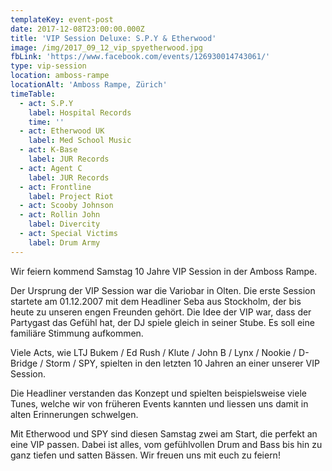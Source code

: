 ```yaml
---
templateKey: event-post
date: 2017-12-08T23:00:00.000Z
title: 'VIP Session Deluxe: S.P.Y & Etherwood'
image: /img/2017_09_12_vip_spyetherwood.jpg
fbLink: 'https://www.facebook.com/events/126930014743061/'
type: vip-session
location: amboss-rampe
locationAlt: 'Amboss Rampe, Zürich'
timeTable:
  - act: S.P.Y
    label: Hospital Records
    time: ''
  - act: Etherwood UK
    label: Med School Music
  - act: K-Base
    label: JUR Records
  - act: Agent C
    label: JUR Records
  - act: Frontline
    label: Project Riot
  - act: Scooby Johnson
  - act: Rollin John
    label: Divercity
  - act: Special Victims
    label: Drum Army
---
```

Wir feiern kommend Samstag 10 Jahre VIP Session in der Amboss Rampe. 

Der Ursprung der VIP Session war die Variobar in Olten. Die erste Session startete am 01.12.2007 mit dem Headliner Seba aus Stockholm, der bis heute zu unseren engen Freunden gehört. Die Idee der VIP war, dass der Partygast das Gefühl hat, der DJ spiele gleich in seiner Stube. Es soll eine familiäre Stimmung aufkommen. 

Viele Acts, wie LTJ Bukem / Ed Rush / Klute / John B / Lynx / Nookie / D-Bridge / Storm / SPY, spielten in den letzten 10 Jahren an einer unserer VIP Session.

Die Headliner verstanden das Konzept und spielten beispielsweise viele Tunes, welche wir von früheren Events kannten und liessen uns damit in alten Erinnerungen schwelgen.

Mit Etherwood und SPY sind diesen Samstag zwei am Start, die perfekt an eine VIP passen. Dabei ist alles, vom gefühlvollen Drum and Bass bis hin zu ganz tiefen und satten Bässen. Wir freuen uns mit euch zu feiern!
